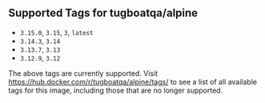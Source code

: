 ## Supported Tags for tugboatqa/alpine

* `3.15.0`, `3.15`, `3`, `latest`
* `3.14.3`, `3.14`
* `3.13.7`, `3.13`
* `3.12.9`, `3.12`

The above tags are currently supported. Visit https://hub.docker.com/r/tugboatqa/alpine/tags/ to see a list of all available tags for this image, including those that are no longer supported.
